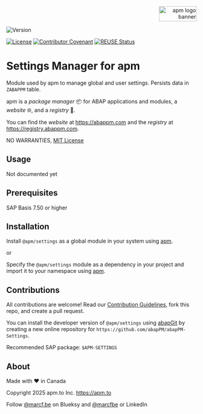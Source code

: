 <div align="right">
  <picture>
    <img width="100" height="40" alt="apm logo banner" src="https://github.com/abapPM/abapPM/blob/main/img/apm_banner.png?raw=true&ver=1.0.0">
  </picture>
</div>

![Version](https://img.shields.io/endpoint?url=https://shield.abappm.com/github/abapPM/abapPM-Settings/src/zif_settings.intf.abap/c_version&label=Version&color=blue)

[![License](https://img.shields.io/github/license/abapPM/abapPM-Settings?label=License&color=success)](https://github.com/abapPM/abapPM-Settings/blob/main/LICENSE)
[![Contributor Covenant](https://img.shields.io/badge/Contributor%20Covenant-2.1-4baaaa.svg?color=success)](https://github.com/abapPM/.github/blob/main/CODE_OF_CONDUCT.md)
[![REUSE Status](https://api.reuse.software/badge/github.com/abapPM/abapPM-Settings)](https://api.reuse.software/info/github.com/abapPM/abapPM-Settings)

# Settings Manager for apm

Module used by apm to manage global and user settings. Persists data in `ZABAPPM` table.

apm is a *package manager* 📦 for ABAP applications and modules, a *website* 🌐, and a *registry* 📑.

You can find the *website* at https://abappm.com and the *registry* at https://registry.abappm.com.

NO WARRANTIES, [MIT License](https://github.com/abapPM/abapPM-Settings/blob/main/LICENSE)

## Usage

Not documented yet

## Prerequisites

SAP Basis 7.50 or higher

## Installation

Install `@apm/settings` as a global module in your system using [apm](https://abappm.com).

or

Specify the `@apm/settings` module as a dependency in your project and import it to your namespace using [apm](https://abappm.com).

## Contributions

All contributions are welcome! Read our [Contribution Guidelines](https://github.com/abapPM/abapPM-Settings/blob/main/CONTRIBUTING.md), fork this repo, and create a pull request.

You can install the developer version of `@apm/settings` using [abapGit](https://github.com/abapGit/abapGit) by creating a new online repository for `https://github.com/abapPM/abapPM-Settings`.

Recommended SAP package: `$APM-SETTINGS`

## About

Made with ❤ in Canada

Copyright 2025 apm.to Inc. <https://apm.to>

Follow [@marcf.be](https://bsky.app/profile/marcf.be) on Blueksy and [@marcfbe](https://linkedin.com/in/marcfbe) or LinkedIn
